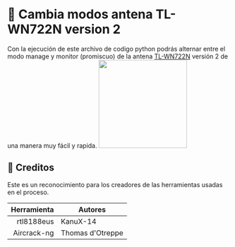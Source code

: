 # 🔁 Cambia modos antena TL-WN722N version 2
Con la ejecución de este archivo de codigo python podrás alternar entre el modo manage y monitor (promiscuo) de la antena [TL-WN722N](https://www.tp-link.com/co/home-networking/adapter/tl-wn722n/) versión 2 de una manera muy fácil y rapida.
<img src="https://static.tp-link.com/TL-WN722N_EU_3.0_05_normal_1506586575378d.jpg" width="200px"/>

## 🔁 Creditos
Este es un reconocimiento para los creadores de las herramientas usadas en el proceso.

| Herramienta | Autores |
|-----------:|-----------|
| rtl8188eus | KanuX-14 |
| Aircrack-ng | Thomas d'Otreppe |
